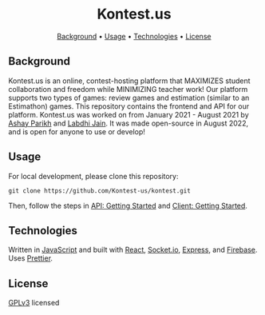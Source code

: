 <h1 align="center">
  <br/>
  Kontest.us
  </br>
</h1>


<p align="center">
  <a href="#background">Background</a> •
  <a href="#usage">Usage</a> •
  <a href="#technologies">Technologies</a> •
  <a href="#license">License</a>
</p>

## Background
Kontest.us is an online, contest-hosting platform that MAXIMIZES student collaboration and freedom while MINIMIZING teacher work! Our platform supports two types of games: review games and estimation (similar to an Estimathon) games. This repository contains the frontend and API for our platform. Kontest.us was worked on from January 2021 - August 2021 by [Ashay Parikh](https://ashayp.com/) and [Labdhi Jain](https://www.linkedin.com/in/labdhi-jain). It was made open-source in August 2022, and is open for anyone to use or develop!

## Usage

For local development, please clone this repository:
```
git clone https://github.com/Kontest-us/kontest.git
```

Then, follow the steps in [API: Getting Started](https://github.com/Kontest-us/kontest/blob/master/api/README.md) and [Client: Getting Started](https://github.com/Kontest-us/kontest/blob/master/client/README.md).

## Technologies

Written in [JavaScript](https://www.javascript.com/) and built with [React](https://reactjs.org/), [Socket.io](https://socket.io/), [Express](https://expressjs.com/), and [Firebase](https://firebase.google.com/). Uses [Prettier](https://prettier.io/).

## License
[GPLv3](https://github.com/Kontest-us/kontest/blob/master/LICENSE.MD) licensed
